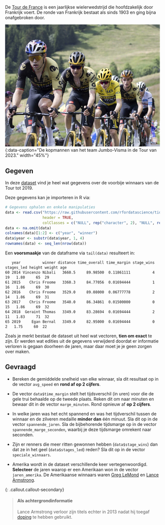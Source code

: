 De <a href="https://nl.wikipedia.org/wiki/Ronde_van_Frankrijk" target="_blank">Tour de France</a> is een jaarlijkse wielerwedstrijd die hoofdzakelijk door Frankrijk voert. De ronde van Frankrijk bestaat als sinds 1903 en ging bijna onafgebroken door.

![De kopmannen van het team Jumbo-Visma in de Tour van 2023.](media/jumbotrein.jpg "Foto doorSuperbia23 op Wikimedia commons."){:data-caption="De kopmannen van het team Jumbo-Visma in de Tour van 2023." width="45%"}

## Gegeven

In deze <a href="https://github.com/rfordatascience/tidytuesday/blob/master/data/2020/2020-04-07/tdf_winners.csv" target="_blank">dataset</a> vind je heel wat gegevens over de voorbije winnaars van de Tour tot 2019.

Deze gegevens kan je importeren in R via:

```R
# Gegevens ophalen en enkele manipulaties
data <- read.csv("https://raw.githubusercontent.com/rfordatascience/tidytuesday/master/data/2020/2020-04-07/tdf_winners.csv",
                 header = TRUE,
                 colClasses = c("NULL", rep("character", 2), "NULL", rep("numeric", 8), rep("NULL", 7)) )
data <- na.omit(data)
colnames(data)[1:2] <- c("year", "winner")
data$year <- substr(data$year, 1, 4)
rownames(data) <- seq_len(nrow(data))
```

Een **voorsmaakje** van de dataframe via `tail(data)` resulteert in:

```
   year          winner distance time_overall time_margin stage_wins stages_led height weight age
60 2014 Vincenzo Nibali   3660.5     89.98500  0.11861111          4         19   1.80     65  29
61 2015    Chris Froome   3360.3     84.77056  0.01694444          1         16   1.86     69  30
62 2016    Chris Froome   3529.0     89.08000  0.06777778          2         14   1.86     69  31
63 2017    Chris Froome   3540.0     86.34861  0.01500000          0         15   1.86     69  32
64 2018  Geraint Thomas   3349.0     83.28694  0.01694444          2         11   1.83     71  32
65 2019     Egan Bernal   3349.0     82.95000  0.01694444          0          2   1.75     60  22
```

Zoals je merkt bestaat de dataset uit heel wat vectoren, **tien om exact** te zijn. Er werden wat edities uit de gegevens verwijderd doordat er informatie verloren is gegaan doorheen de jaren, maar daar moet je je geen zorgen over maken.

## Gevraagd

- Bereken de gemiddelde snelheid van elke winnaar, sla dit resultaat op in de vector `avg_speed` en **rond af op 2 cijfers**.

- De vector `data$time_margin` stelt het tijdsverschil (in uren) voor die de gele trui behaalde op de tweede plaats. Reken dit om naar minuten en bewaar dit in de vector `marge_minuten`. Rond opnieuw af **op 2 cijfers**.

- In welke jaren was het echt spannend en was het tijdverschil tussen de winnaar en de zilveren medaille **minder dan** één minuut. Sla dit op in de vector `spannende_jaren`. Sla de bijbehorende tijdsmarge op in de vector `spannende_marge_seconden`, waarbij je deze tijdsmarge omrekent naar seconden.

- Zijn er renners die meer ritten gewonnen hebben (`data$stage_wins`) dan dat ze in het geel (`data$stages_led`) reden? Sla dit op in de vector `speciale_winnaars`.

- Amerika wordt in de dataset verschillende keer vertegenwoordigd. **Selecteer** de jaren waarop er een Amerikaan won in de vector `jaren_amerika`. De Amerikaanse winnaars waren <a href="https://nl.wikipedia.org/wiki/Greg_LeMond" target="_blank">Greg LeMond</a> en <a href="https://nl.wikipedia.org/wiki/Lance_Armstrong" target="_blank">Lance Armstrong</a>. 

{: .callout.callout-secondary}
>#### Als achtergrondinformatie
>
> Lance Armstrong verloor zijn titels echter in 2013 nadat hij toegaf <a href="https://nl.wikipedia.org/wiki/Lance_Armstrong#Doping" target="_blank">doping</a> te hebben gebruikt.